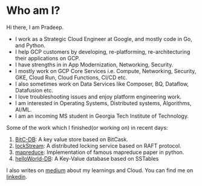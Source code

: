 # Who am I?

Hi there, I am Pradeep.

- I work as a Strategic Cloud Engineer at Google, and mostly code in Go, and Python.
- I help GCP customers by developing, re-platforming, re-architecturing their applications on GCP.
- I have strengths in in App Modernization, Networking, Security.
- I mostly work on GCP Core Services i.e. Compute, Networking, Security, GKE, Cloud Run, Cloud Functions, CI/CD etc.
- I also sometimes  work on Data Services like Composer, BQ, Dataflow, Datafusion etc.
- I love troubleshooting issues and enjoy platform engineering work.  
- I am interested in Operating Systems, Distributed systems, Algorithms, AI/ML.
- I am an incoming MS student in Georgia Tech Institute of Technology.



Some of the work which I finished(or working on) in recent days:
1. [BitC-DB](https://github.com/PradeepSingh1988/bitC-DB): A key value store based on BitCask.
2. [lockStream](https://github.com/PradeepSingh1988/lockStream): A distributed locking service based on RAFT protocol.
3. [mapreduce](https://github.com/PradeepSingh1988/mapreduce): Implementation of famous mapreduce paper in python.
4. [helloWorld-DB](https://github.com/PradeepSingh1988/helloWorld-DB): A Key-Value database based on SSTables 

I also writes on [medium](https://medium.com/@pradeepsinghbiet) about my learnings and Cloud. 
You can find me on [linkedin](https://in.linkedin.com/in/imsinghpradeep).
